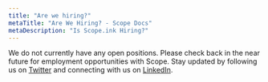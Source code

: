 ```yaml
---
title: "Are we hiring?"
metaTitle: "Are We Hiring? - Scope Docs"
metaDescription: "Is Scope.ink Hiring?"
---
```


We do not currently have any open positions. Please check back in the near future for employment opportunities with Scope. Stay updated by following us on [Twitter](https://twitter.com/scope_ink "Scope.ink's Twitter") and connecting with us on [LinkedIn](https://www.linkedin.com/company/scope-ink/ "Scope.ink's LinkedIn").